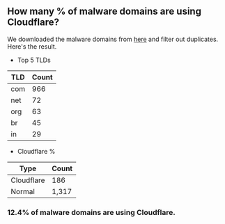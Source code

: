 ## How many % of malware domains are using Cloudflare?


We downloaded the malware domains from [here](https://urlhaus.abuse.ch) and filter out duplicates.
Here's the result.


[//]: # (start replacement)


- Top 5 TLDs

| TLD | Count |
| --- | --- |
| com | 966 |
| net | 72 |
| org | 63 |
| br | 45 |
| in | 29 |


- Cloudflare %

| Type | Count |
| --- | --- |
| Cloudflare | 186 |
| Normal | 1,317 |


### 12.4% of malware domains are using Cloudflare.